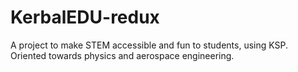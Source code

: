 # KerbalEDU-redux
A project to make STEM accessible and fun to students, using KSP. Oriented towards physics and aerospace engineering.
